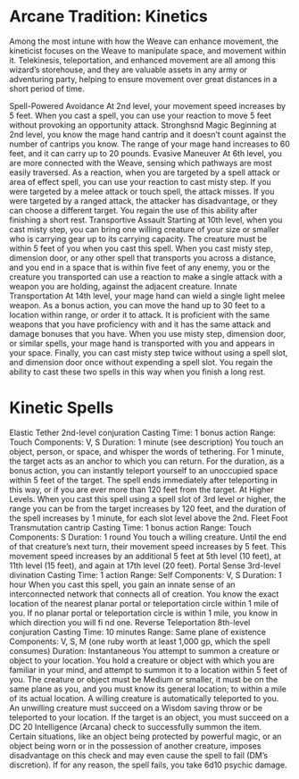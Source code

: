# Arcane Tradition: Kinetics
Among the most intune with how the Weave can
enhance movement, the kineticist focuses on the
Weave to manipulate space, and movement within it.
Telekinesis, teleportation, and enhanced movement
are all among this wizard’s storehouse, and they are
valuable assets in any army or adventuring party,
helping to ensure movement over great distances in a
short period of time.

Spell-Powered Avoidance
At 2nd level, your movement speed increases by 5 feet.
When you cast a spell, you can use your reaction to
move 5 feet without provoking an opportunity attack.
Stronghsnd Magic
Beginning at 2nd level, you know the mage hand cantrip
and it doesn’t count against the number of cantrips you
know. The range of your mage hand increases to 60 feet,
and it can carry up to 20 pounds.
Evasive Maneuver
At 6th level, you are more connected with the Weave,
sensing which pathways are most easily traversed. As a
reaction, when you are targeted by a spell attack or area
of effect spell, you can use your reaction to cast misty
step. If you were targeted by a melee attack or touch
spell, the attack misses. If you were targeted by a ranged
attack, the attacker has disadvantage, or they can choose
a different target. You regain the use of this ability after
finishing a short rest.
Transportive Assault
Starting at 10th level, when you cast misty step, you can
bring one willing creature of your size or smaller who
is carrying gear up to its carrying capacity. The creature
must be within 5 feet of you when you cast this spell.
When you cast misty step, dimension door, or any other
spell that transports you across a distance, and you end
in a space that is within five feet of any enemy, you or
the creature you transported can use a reaction to make
a single attack with a weapon you are holding, against
the adjacent creature.
Innate Transportation
At 14th level, your mage hand can wield a single light
melee weapon. As a bonus action, you can move the
hand up to 30 feet to a location within range, or order
it to attack. It is proficient with the same weapons that
you have proficiency with and it has the same attack
and damage bonuses that you have. When you use
misty step, dimension door, or similar spells, your mage
hand is transported with you and appears in your space.
Finally, you can cast misty step twice without using a
spell slot, and dimension door once without expending a
spell slot. You regain the ability to cast these two spells
in this way when you finish a long rest.

# Kinetic Spells
Elastic Tether
2nd-level conjuration
Casting Time: 1 bonus action
Range: Touch
Components: V, S
Duration: 1 minute (see description)
You touch an object, person, or space, and whisper the
words of tethering. For 1 minute, the target acts as an
anchor to which you can return. For the duration, as a
bonus action, you can instantly teleport yourself to an
unoccupied space within 5 feet of the target. The spell
ends immediately after teleporting in this way, or if you
are ever more than 120 feet from the target.
At Higher Levels. When you cast this spell using a spell
slot of 3rd level or higher, the range you can be from the
target increases by 120 feet, and the duration of the spell
increases by 1 minute, for each slot level above the 2nd.
Fleet Foot
Transmutation cantrip
Casting Time: 1 bonus action
Range: Touch
Components: S
Duration: 1 round
You touch a willing creature. Until the end of that
creature’s next turn, their movement speed increases by
5 feet. This movement speed increases by an additional
5 feet at 5th level (10 feet), at 11th level (15 feet), and
again at 17th level (20 feet).
Portal Sense
3rd-level divination
Casting Time: 1 action
Range: Self
Components: V, S
Duration: 1 hour
When you cast this spell, you gain an innate sense of
an interconnected network that connects all of creation.
You know the exact location of the nearest planar portal
or teleportation circle within 1 mile of you. If no planar
portal or teleportation circle is within 1 mile, you know
in which direction you will fi nd one.
Reverse Teleportation
8th-level conjuration
Casting Time: 10 minutes
Range: Same plane of existence
Components: V, S, M (one ruby worth at least 1,000 gp,
which the spell consumes)
Duration: Instantaneous
You attempt to summon a creature or object to your
location. You hold a creature or object with which you
are familiar in your mind, and attempt to summon it
to a location within 5 feet of you. The creature or object
must be Medium or smaller, it must be on the same
plane as you, and you must know its general location; to
within a mile of its actual location.
A willing creature is automatically teleported to you.
An unwilling creature must succeed on a Wisdom
saving throw or be teleported to your location. If
the target is an object, you must succeed on a DC 20
Intelligence (Arcana) check to successfully summon the
item. Certain situations, like an object being protected
by powerful magic, or an object being worn or in the
possession of another creature, imposes disadvantage
on this check and may even cause the spell to fail (DM’s
discretion).
If for any reason, the spell fails, you take 6d10 psychic
damage.
